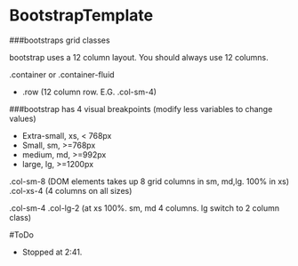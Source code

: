# BootstrapTemplate

###bootstraps grid classes

bootstrap uses a 12 column layout.  You should always use 12 columns.

.container or .container-fluid
 - .row  (12 column row.  E.G. .col-sm-4)

###bootstrap has 4 visual breakpoints (modify less variables to change values)

- Extra-small, xs, < 768px
- Small, sm, >=768px
- medium, md, >=992px
- large, lg, >=1200px

.col-sm-8 (DOM elements takes up 8 grid columns in sm, md,lg.  100% in xs)
.col-xs-4 (4 columns on all sizes)

.col-sm-4 .col-lg-2 (at xs 100%.  sm, md 4 columns.  lg switch to 2 column class)



#ToDo

- Stopped at 2:41.  
